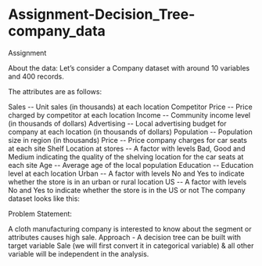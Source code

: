 # Assignment-Decision_Tree-company_data
Assignment

About the data: Let’s consider a Company dataset with around 10 variables and 400 records.

The attributes are as follows:

Sales -- Unit sales (in thousands) at each location
Competitor Price -- Price charged by competitor at each location
Income -- Community income level (in thousands of dollars)
Advertising -- Local advertising budget for company at each location (in thousands of dollars)
Population -- Population size in region (in thousands)
Price -- Price company charges for car seats at each site
Shelf Location at stores -- A factor with levels Bad, Good and Medium indicating the quality of the shelving location for the car seats at each site
Age -- Average age of the local population
Education -- Education level at each location
Urban -- A factor with levels No and Yes to indicate whether the store is in an urban or rural location
US -- A factor with levels No and Yes to indicate whether the store is in the US or not
The company dataset looks like this:

Problem Statement:

A cloth manufacturing company is interested to know about the segment or attributes causes high sale. Approach - A decision tree can be built with target variable Sale (we will first convert it in categorical variable) & all other variable will be independent in the analysis.
